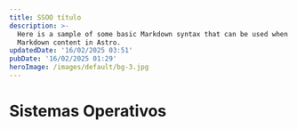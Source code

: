 ```yaml
---
title: SSOO título
description: >-
  Here is a sample of some basic Markdown syntax that can be used when writing
  Markdown content in Astro.
updatedDate: '16/02/2025 03:51'
pubDate: '16/02/2025 01:29'
heroImage: /images/default/bg-3.jpg
---
```

# Sistemas Operativos
